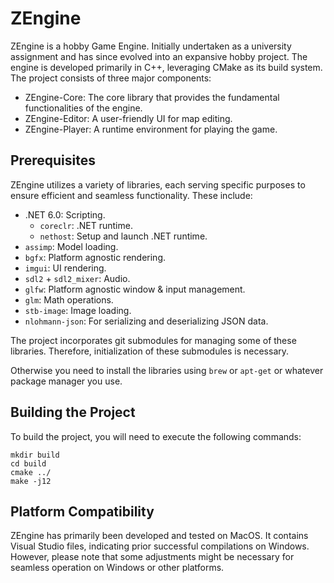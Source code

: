 # ZEngine

ZEngine is a hobby Game Engine. Initially undertaken as a university assignment and has since evolved into an expansive hobby project. The engine is developed primarily in C++, leveraging CMake as its build system. The project consists of three major components:

* ZEngine-Core: The core library that provides the fundamental functionalities of the engine.
* ZEngine-Editor: A user-friendly UI for map editing.
* ZEngine-Player: A runtime environment for playing the game.

## Prerequisites

ZEngine utilizes a variety of libraries, each serving specific purposes to ensure efficient and seamless functionality. These include:

* .NET 6.0: Scripting.
  * `coreclr`: .NET runtime.
  * `nethost`: Setup and launch .NET runtime.
* `assimp`: Model loading.
* `bgfx`: Platform agnostic rendering.
* `imgui`: UI rendering.
* `sdl2` + `sdl2_mixer`: Audio.
* `glfw`: Platform agnostic window & input management.
* `glm`: Math operations.
* `stb-image`: Image loading.
* `nlohmann-json`: For serializing and deserializing JSON data.

The project incorporates git submodules for managing some of these libraries. Therefore, initialization of these submodules is necessary.

Otherwise you need to install the libraries using `brew` or `apt-get` or whatever package manager you use.


## Building the Project

To build the project, you will need to execute the following commands:

```shell
mkdir build
cd build
cmake ../
make -j12
```

## Platform Compatibility
ZEngine has primarily been developed and tested on MacOS. It contains Visual Studio files, indicating prior successful compilations on Windows. However, please note that some adjustments might be necessary for seamless operation on Windows or other platforms.
